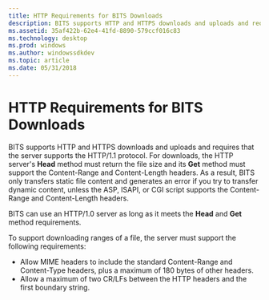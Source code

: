 ```yaml
---
title: HTTP Requirements for BITS Downloads
description: BITS supports HTTP and HTTPS downloads and uploads and requires that the server supports the HTTP/1.1 protocol.
ms.assetid: 35af422b-62e4-41fd-8890-579ccf016c83
ms.technology: desktop
ms.prod: windows
ms.author: windowssdkdev
ms.topic: article
ms.date: 05/31/2018
---
```


# HTTP Requirements for BITS Downloads

BITS supports HTTP and HTTPS downloads and uploads and requires that the server supports the HTTP/1.1 protocol. For downloads, the HTTP server's **Head** method must return the file size and its **Get** method must support the Content-Range and Content-Length headers. As a result, BITS only transfers static file content and generates an error if you try to transfer dynamic content, unless the ASP, ISAPI, or CGI script supports the Content-Range and Content-Length headers.

BITS can use an HTTP/1.0 server as long as it meets the **Head** and **Get** method requirements.

To support downloading ranges of a file, the server must support the following requirements:

-   Allow MIME headers to include the standard Content-Range and Content-Type headers, plus a maximum of 180 bytes of other headers.
-   Allow a maximum of two CR/LFs between the HTTP headers and the first boundary string.

 

 





